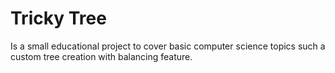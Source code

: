 # Tricky Tree 
 
Is a small educational project to cover basic computer science topics such a custom tree creation with balancing feature. 
